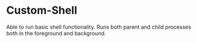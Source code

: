 # Custom-Shell

Able to run basic shell functionality. Runs both parent and child processes both in the foreground and background. 
